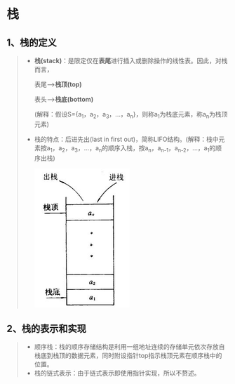 # 栈

## 1、栈的定义

> + **栈(stack)**：是限定仅在**表尾**进行插入或删除操作的线性表。因此，对栈而言，
>
>   表尾——>**栈顶(top)**
>
>   表头——>**栈底(bottom)**
>   
>   (解释：假设S={a<sub>1</sub>，a<sub>2</sub>，a<sub>3</sub>，...，a<sub>n</sub>}，则称a<sub>1</sub>为栈底元素，称a<sub>n</sub>为栈顶元素)
>   
> + 栈的特点：后进先出(last in first out)，简称LIFO结构。(解释：栈中元素按a<sub>1</sub>，a<sub>2</sub>，a<sub>3</sub>，...，a<sub>n</sub>的顺序入栈，按a<sub>n</sub>，a<sub>n-1</sub>，a<sub>n-2</sub>，...，a<sub>1</sub>的顺序出栈)
>
>   ![stack](images/stack.jpg)

## 2、栈的表示和实现

> + 顺序栈：栈的顺序存储结构是利用一组地址连续的存储单元依次存放自栈底到栈顶的数据元素，同时附设指针top指示栈顶元素在顺序栈中的位置。
> + 栈的链式表示：由于链式表示即使用指针实现，所以不赘述。




